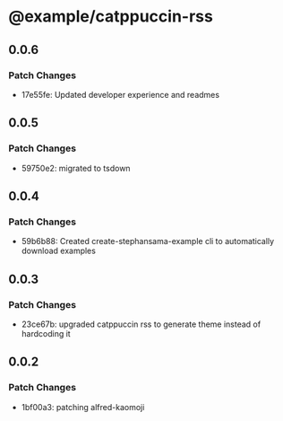 # @example/catppuccin-rss

## 0.0.6

### Patch Changes

- 17e55fe: Updated developer experience and readmes

## 0.0.5

### Patch Changes

- 59750e2: migrated to tsdown

## 0.0.4

### Patch Changes

- 59b6b88: Created create-stephansama-example cli to automatically download examples

## 0.0.3

### Patch Changes

- 23ce67b: upgraded catppuccin rss to generate theme instead of hardcoding it

## 0.0.2

### Patch Changes

- 1bf00a3: patching alfred-kaomoji
